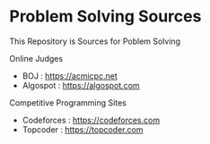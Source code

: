 # Problem Solving Sources


This Repository is Sources for Poblem Solving



Online Judges

 * BOJ : https://acmicpc.net
 * Algospot : https://algospot.com

Competitive Programming Sites

 * Codeforces : https://codeforces.com
 * Topcoder : https://topcoder.com
